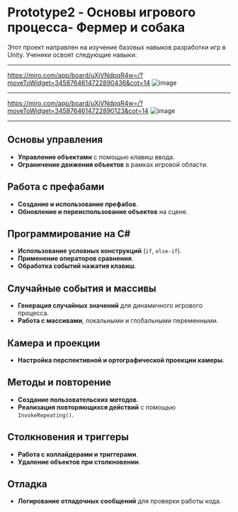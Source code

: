 # Prototype2 - Основы игрового процесса- Фермер и собака

Этот проект направлен на изучение базовых навыков разработки игр в Unity. Ученики освоят следующие навыки:

---

https://miro.com/app/board/uXjVNdpqR4w=/?moveToWidget=3458764614722890436&cot=14
![image](https://github.com/user-attachments/assets/90a9c584-aa17-4747-a932-36b41b4b8639)

---

https://miro.com/app/board/uXjVNdpqR4w=/?moveToWidget=3458764614722890123&cot=14
![image](https://github.com/user-attachments/assets/675e75c5-3f79-4d45-aaeb-4374bb8075e0)

---

## Основы управления
- **Управление объектами** с помощью клавиш ввода.
- **Ограничение движения объектов** в рамках игровой области.

## Работа с префабами
- **Создание и использование префабов**.
- **Обновление и переиспользование объектов** на сцене.

## Программирование на C#
- **Использование условных конструкций** (`if`, `else-if`).
- **Применение операторов сравнения**.
- **Обработка событий нажатия клавиш**.

## Случайные события и массивы
- **Генерация случайных значений** для динамичного игрового процесса.
- **Работа с массивами**, локальными и глобальными переменными.

## Камера и проекции
- **Настройка перспективной и ортографической проекции камеры**.

## Методы и повторение
- **Создание пользовательских методов**.
- **Реализация повторяющихся действий** с помощью `InvokeRepeating()`.

## Столкновения и триггеры
- **Работа с коллайдерами и триггерами**.
- **Удаление объектов при столкновении**.

## Отладка
- **Логирование отладочных сообщений** для проверки работы кода.

